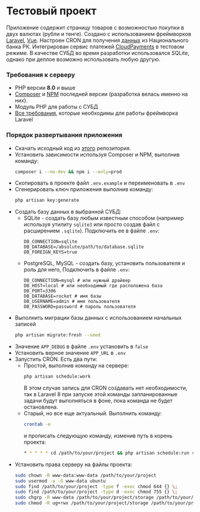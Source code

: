 # Тестовый проект

Приложение содержит страницу товаров с возможностью покупки в двух валютах (рубли и тенге). Создано с использованием фреймворков [Laravel](https://laravel.com/), [Vue](https://vuejs.org/). Настроен CRON для получения [данных](https://nationalbank.kz/rss/rates_all.xml) из Национального банка РК. Интегрирован сервис платежей [CloudPayments](https://cloudpayments.ru/) в тестовом режиме. В качестве СУБД во время разработки использовался SQLite, однако при деплое возможно использовать любую другую. 

### Требования к серверу
- PHP версии **8.0** и выше
- [Composer](https://getcomposer.org/) и [NPM](https://www.npmjs.com/) последней версии (разработка велась именно на них).
- Модуль PHP для работы с СУБД
- [Все требования](https://laravel.com/docs/8.x/deployment#server-requirements), которые необходимы для работы фреймворка Laravel 

### Порядок развертывания приложения
- Скачать исходный код из [этого]() репозитория.
- Установить зависимости используя Composer и NPM, выполнив команду:
  ```bash
  composer i --no-dev && npm i --only=prod
  ```
- Скопировать в проекте файл `.env.example` и переименовать в `.env`
- Сгенерировать ключ приложения выполнив команду:
  ```bash
  php artisan key:generate
  ```
- Создать базу данных в выбранной СУБД:
  - SQLite - создать базу любым известным способом (например используя утилиту `sqlite3` или просто создав файл с расширением `.sqlite`). Подключить ее в файле `.env`:
    ```dotenv
    DB_CONNECTION=sqlite
    DB_DATABASE=/absolute/path/to/database.sqlite
    DB_FOREIGN_KEYS=true
    ```
  - PostgreSQL, MySQL - создать базу, установить пользователя и роль для него, Подключить в файле `.env`:
    ```dotenv
    DB_CONNECTION=mysql # или нужный драйвер
    DB_HOST=local # или необходимый где расположена база
    DB_PORT=3306
    DB_DATABASE=rocket # имя базы
    DB_USERNAME=admin # имя пользователя
    DB_PASSWORD=password # пароль пользователя
    ```
- Выполнить миграции базы данных с использованием начальных записей
    ```bash
  php artisan migrate:fresh --seed
    ```
- Значение `APP_DEBUG` в файле `.env` установить в `false`
- Установить верное значение `APP_URL` в `.env`
- Запустить CRON. Есть два пути:
  - Простой, выполнив команду на сервере:
    ```bash
    php artisan schedule:work
    ```
    В этом случае запись для CRON создавать нет необходимости, так в Laravel 8 при запуске этой команды запланированные задачи будут выполняться в фоне, пока команда не будет остановлена.
  - Старый, но все еще актуальный. Выполнить команду:
    ```bash
    crontab -e
    ```
    и прописать следующую команду, изменив путь в корень проекта:
    ```bash
    * * * * * cd /path/to/your/project && php artisan schedule:run >> /dev/null 2>&1
    ```
- Установить права серверу на файлы проекта:
    ```bash
  sudo chown -R www-data:www-data /path/to/your/project
  sudo usermod -a -G www-data ubuntu
  sudo find /path/to/your/project -type f -exec chmod 644 {} \;  
  sudo find /path/to/your/project -type d -exec chmod 755 {} \;
  sudo chgrp -R www-data /path/to/your/project/storage /path/to/your/project/bootstrap/cache
  sudo chmod -R ug+rwx /path/to/your/project/storage /path/to/your/project/bootstrap/cache
    ```

